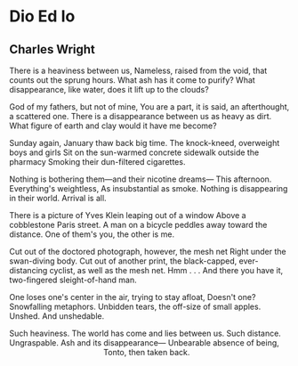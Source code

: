 # Dio Ed Io
## Charles Wright
There is a heaviness between us,
Nameless, raised from the void, that counts out the sprung hours.
What ash has it come to purify?
What disappearance, like water, does it lift up to the clouds?

God of my fathers, but not of mine,
You are a part, it is said, an afterthought, a scattered one.
There is a disappearance between us as heavy as dirt.
What figure of earth and clay would it have me become?

Sunday again, January thaw back big time.
The knock-kneed, overweight boys and girls
Sit on the sun-warmed concrete sidewalk outside the pharmacy
Smoking their dun-filtered cigarettes.

Nothing is bothering them—and their nicotine dreams—
This afternoon. Everything's weightless,
As insubstantial as smoke.
Nothing is disappearing in their world. Arrival is all.

There is a picture of Yves Klein leaping out of a window
Above a cobblestone Paris street.
A man on a bicycle peddles away toward the distance.
One of them's you, the other is me.

Cut out of the doctored photograph, however, the mesh net
Right under the swan-diving body.
Cut out of another print, the black-capped, ever-distancing cyclist, as well
as the mesh net.
Hmm . . . And there you have it, two-fingered sleight-of-hand man.

One loses one's center in the air, trying to stay afloat,
Doesn't one? Snowfalling metaphors.
Unbidden tears, the off-size of small apples. Unshed.
And unshedable.

Such heaviness. The world has come and lies between us.
Such distance. Ungraspable.
Ash and its disappearance—
Unbearable absence of being,
                                           Tonto, then taken back.